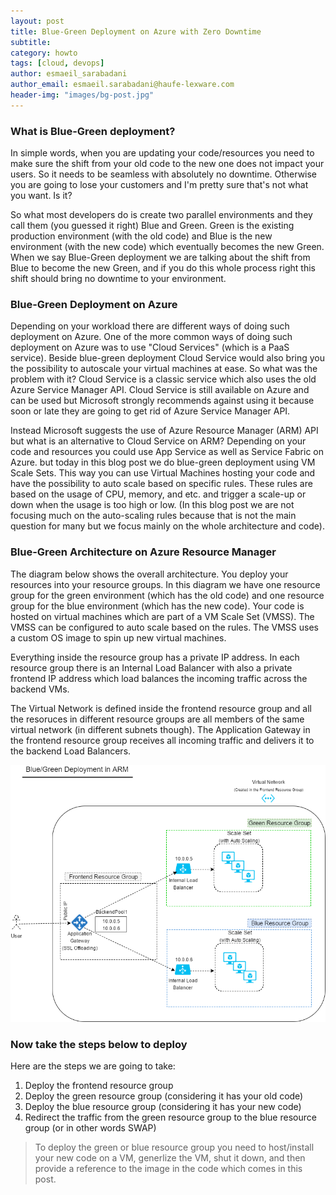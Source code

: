 ```yaml
---
layout: post
title: Blue-Green Deployment on Azure with Zero Downtime
subtitle:
category: howto
tags: [cloud, devops]
author: esmaeil_sarabadani
author_email: esmaeil.sarabadani@haufe-lexware.com
header-img: "images/bg-post.jpg"
---
```


### What is Blue-Green deployment?
In simple words, when you are updating your code/resources you need to make sure the shift from your old code to the new one does not impact your users. So it needs to be seamless with absolutely no downtime. Otherwise you are going to lose your customers and I'm pretty sure that's not what you want. Is it? 

So what most developers do is create two parallel environments and they call them (you guessed it right) Blue and Green. Green is the existing production environment (with the old code) and Blue is the new environment (with the new code) which eventually becomes the new Green. When we say Blue-Green deployment we are talking about the shift from Blue to become the new Green, and if you do this whole process right this shift should bring no downtime to your environment. 

### Blue-Green Deployment on Azure
Depending on your workload there are different ways of doing such deployment on Azure. One of the more common ways of doing such deployment on Azure was to use "Cloud Services" (which is a PaaS service). Beside blue-green deployment Cloud Service would also bring you the possibility to autoscale your virtual machines at ease. So what was the problem with it? Cloud Service is a classic service which also uses the old Azure Service Manager API. Cloud Service is still available on Azure and can be used but Microsoft strongly recommends against using it because soon or late they are going to get rid of Azure Service Manager API. 

Instead Microsoft suggests the use of Azure Resource Manager (ARM) API but what is an alternative to Cloud Service on ARM? Depending on your code and resources you could use App Service as well as Service Fabric on Azure. but today in this blog post we do blue-green deployment using VM Scale Sets. This way you can use Virtual Machines hosting your code and have the possibility to auto scale based on specific rules. These rules are based on the usage of CPU, memory, and etc. and trigger a scale-up or down when the usage is too high or low. (In this blog post we are not focusing much on the auto-scaling rules because that is not the main question for many but we focus mainly on the whole architecture and code).

### Blue-Green Architecture on Azure Resource Manager
The diagram below shows the overall architecture. You deploy your resources into your resource groups. In this diagram we have one resource group for the green environment (which has the old code) and one resource group for the blue environment (which has the new code). Your code is hosted on virtual machines which are part of a VM Scale Set (VMSS). The VMSS can be configured to auto scale based on the rules. The VMSS uses a custom OS image to spin up new virtual machines. 

Everything inside the resource group has a private IP address. In each resource group there is an Internal Load Balancer with also a private frontend IP address which load balances the incoming traffic across the backend VMs. 

The Virtual Network is defined inside the frontend resource group and all the resoruces in different resource groups are all members of the same virtual network (in different subnets though). The Application Gateway in the frontend resource group receives all incoming traffic and delivers it to the backend Load Balancers.  

![Blue-Green](/images/Blue-Green-2.png)

### Now take the steps below to deploy
Here are the steps we are going to take:
1. Deploy the frontend resource group
2. Deploy the green resource group (considering it has your old code)
3. Deploy the blue resource group (considering it has your new code)
4. Redirect the traffic from the green resource group to the blue resource group (or in other words SWAP)

>To deploy the green or blue resource group you need to host/install your new code on a VM, generlize the VM, shut it down, and then provide a reference to the image in the code which comes in this post. 

